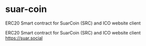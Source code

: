 # suar-coin
ERC20 Smart contract for SuarCoin (SRC) and ICO website client

ERC20 Smart contract for SuarCoin (SRC) and ICO website client https://suar.social
